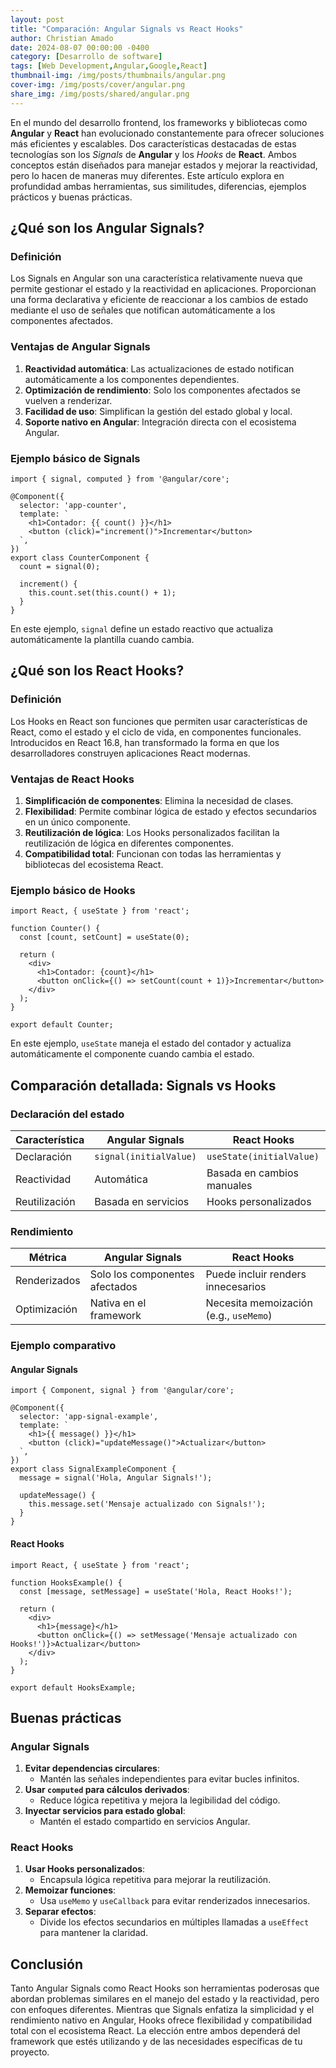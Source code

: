 ```yaml
---
layout: post
title: "Comparación: Angular Signals vs React Hooks"
author: Christian Amado
date: 2024-08-07 00:00:00 -0400
category: [Desarrollo de software]
tags: [Web Development,Angular,Google,React]
thumbnail-img: /img/posts/thumbnails/angular.png
cover-img: /img/posts/cover/angular.png
share_img: /img/posts/shared/angular.png
---
```


En el mundo del desarrollo frontend, los frameworks y bibliotecas como **Angular** y **React** han evolucionado constantemente para ofrecer soluciones más eficientes y escalables. Dos características destacadas de estas tecnologías son los *Signals* de **Angular** y los *Hooks* de **React**. Ambos conceptos están diseñados para manejar estados y mejorar la reactividad, pero lo hacen de maneras muy diferentes. Este artículo explora en profundidad ambas herramientas, sus similitudes, diferencias, ejemplos prácticos y buenas prácticas.

<!--more-->

## ¿Qué son los Angular Signals?

### Definición

Los Signals en Angular son una característica relativamente nueva que permite gestionar el estado y la reactividad en aplicaciones. Proporcionan una forma declarativa y eficiente de reaccionar a los cambios de estado mediante el uso de señales que notifican automáticamente a los componentes afectados.

### Ventajas de Angular Signals

1. **Reactividad automática**: Las actualizaciones de estado notifican automáticamente a los componentes dependientes.
2. **Optimización de rendimiento**: Solo los componentes afectados se vuelven a renderizar.
3. **Facilidad de uso**: Simplifican la gestión del estado global y local.
4. **Soporte nativo en Angular**: Integración directa con el ecosistema Angular.

### Ejemplo básico de Signals

```
import { signal, computed } from '@angular/core';

@Component({
  selector: 'app-counter',
  template: `
    <h1>Contador: {{ count() }}</h1>
    <button (click)="increment()">Incrementar</button>
  `,
})
export class CounterComponent {
  count = signal(0);

  increment() {
    this.count.set(this.count() + 1);
  }
}
```

En este ejemplo, `signal` define un estado reactivo que actualiza automáticamente la plantilla cuando cambia.

## ¿Qué son los React Hooks?

### Definición

Los Hooks en React son funciones que permiten usar características de React, como el estado y el ciclo de vida, en componentes funcionales. Introducidos en React 16.8, han transformado la forma en que los desarrolladores construyen aplicaciones React modernas.

### Ventajas de React Hooks

1. **Simplificación de componentes**: Elimina la necesidad de clases.
2. **Flexibilidad**: Permite combinar lógica de estado y efectos secundarios en un único componente.
3. **Reutilización de lógica**: Los Hooks personalizados facilitan la reutilización de lógica en diferentes componentes.
4. **Compatibilidad total**: Funcionan con todas las herramientas y bibliotecas del ecosistema React.

### Ejemplo básico de Hooks

```
import React, { useState } from 'react';

function Counter() {
  const [count, setCount] = useState(0);

  return (
    <div>
      <h1>Contador: {count}</h1>
      <button onClick={() => setCount(count + 1)}>Incrementar</button>
    </div>
  );
}

export default Counter;
```

En este ejemplo, `useState` maneja el estado del contador y actualiza automáticamente el componente cuando cambia el estado.

## Comparación detallada: Signals vs Hooks

### Declaración del estado

| Característica        | Angular Signals                     | React Hooks                        |
|-----------------------|-------------------------------------|-------------------------------------|
| Declaración           | `signal(initialValue)`             | `useState(initialValue)`           |
| Reactividad           | Automática                         | Basada en cambios manuales         |
| Reutilización         | Basada en servicios                | Hooks personalizados               |

### Rendimiento

| Métrica               | Angular Signals                     | React Hooks                        |
|-----------------------|-------------------------------------|-------------------------------------|
| Renderizados          | Solo los componentes afectados      | Puede incluir renders innecesarios |
| Optimización          | Nativa en el framework              | Necesita memoización (e.g., `useMemo`) |

### Ejemplo comparativo

#### Angular Signals

```
import { Component, signal } from '@angular/core';

@Component({
  selector: 'app-signal-example',
  template: `
    <h1>{{ message() }}</h1>
    <button (click)="updateMessage()">Actualizar</button>
  `,
})
export class SignalExampleComponent {
  message = signal('Hola, Angular Signals!');

  updateMessage() {
    this.message.set('Mensaje actualizado con Signals!');
  }
}
```

#### React Hooks
```
import React, { useState } from 'react';

function HooksExample() {
  const [message, setMessage] = useState('Hola, React Hooks!');

  return (
    <div>
      <h1>{message}</h1>
      <button onClick={() => setMessage('Mensaje actualizado con Hooks!')}>Actualizar</button>
    </div>
  );
}

export default HooksExample;
```

## Buenas prácticas

### Angular Signals

1. **Evitar dependencias circulares**:
   - Mantén las señales independientes para evitar bucles infinitos.
2. **Usar `computed` para cálculos derivados**:
   - Reduce lógica repetitiva y mejora la legibilidad del código.
3. **Inyectar servicios para estado global**:
   - Mantén el estado compartido en servicios Angular.

### React Hooks

1. **Usar Hooks personalizados**:
   - Encapsula lógica repetitiva para mejorar la reutilización.
2. **Memoizar funciones**:
   - Usa `useMemo` y `useCallback` para evitar renderizados innecesarios.
3. **Separar efectos**:
   - Divide los efectos secundarios en múltiples llamadas a `useEffect` para mantener la claridad.


## Conclusión

Tanto Angular Signals como React Hooks son herramientas poderosas que abordan problemas similares en el manejo del estado y la reactividad, pero con enfoques diferentes. Mientras que Signals enfatiza la simplicidad y el rendimiento nativo en Angular, Hooks ofrece flexibilidad y compatibilidad total con el ecosistema React. La elección entre ambos dependerá del framework que estés utilizando y de las necesidades específicas de tu proyecto.
